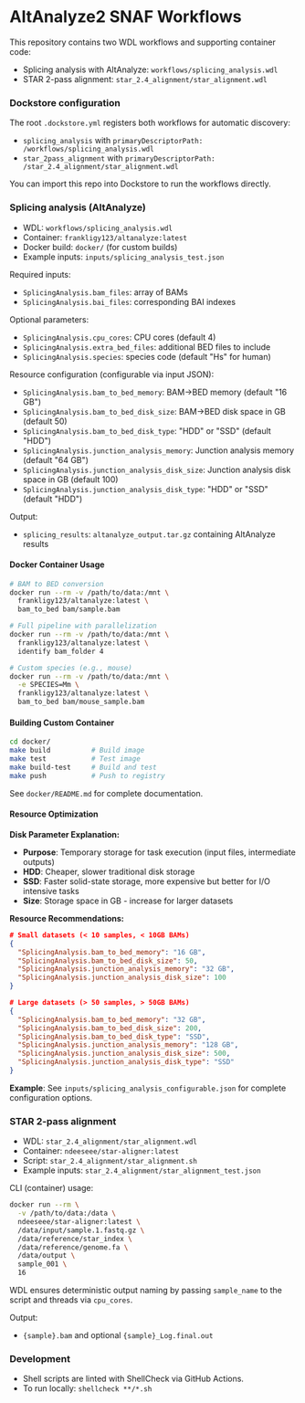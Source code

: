 # AltAnalyze2 SNAF Workflows

This repository contains two WDL workflows and supporting container code:

- Splicing analysis with AltAnalyze: `workflows/splicing_analysis.wdl`
- STAR 2-pass alignment: `star_2.4_alignment/star_alignment.wdl`

### Dockstore configuration

The root `.dockstore.yml` registers both workflows for automatic discovery:

- `splicing_analysis` with `primaryDescriptorPath: /workflows/splicing_analysis.wdl`
- `star_2pass_alignment` with `primaryDescriptorPath: /star_2.4_alignment/star_alignment.wdl`

You can import this repo into Dockstore to run the workflows directly.

### Splicing analysis (AltAnalyze)

- WDL: `workflows/splicing_analysis.wdl`
- Container: `frankligy123/altanalyze:latest`
- Docker build: `docker/` (for custom builds)
- Example inputs: `inputs/splicing_analysis_test.json`

Required inputs:
- `SplicingAnalysis.bam_files`: array of BAMs
- `SplicingAnalysis.bai_files`: corresponding BAI indexes

Optional parameters:
- `SplicingAnalysis.cpu_cores`: CPU cores (default 4)
- `SplicingAnalysis.extra_bed_files`: additional BED files to include
- `SplicingAnalysis.species`: species code (default "Hs" for human)

Resource configuration (configurable via input JSON):
- `SplicingAnalysis.bam_to_bed_memory`: BAM->BED memory (default "16 GB")
- `SplicingAnalysis.bam_to_bed_disk_size`: BAM->BED disk space in GB (default 50)
- `SplicingAnalysis.bam_to_bed_disk_type`: "HDD" or "SSD" (default "HDD")
- `SplicingAnalysis.junction_analysis_memory`: Junction analysis memory (default "64 GB")  
- `SplicingAnalysis.junction_analysis_disk_size`: Junction analysis disk space in GB (default 100)
- `SplicingAnalysis.junction_analysis_disk_type`: "HDD" or "SSD" (default "HDD")

Output:
- `splicing_results`: `altanalyze_output.tar.gz` containing AltAnalyze results

#### Docker Container Usage

```bash
# BAM to BED conversion
docker run --rm -v /path/to/data:/mnt \
  frankligy123/altanalyze:latest \
  bam_to_bed bam/sample.bam

# Full pipeline with parallelization
docker run --rm -v /path/to/data:/mnt \
  frankligy123/altanalyze:latest \
  identify bam_folder 4

# Custom species (e.g., mouse)
docker run --rm -v /path/to/data:/mnt \
  -e SPECIES=Mm \
  frankligy123/altanalyze:latest \
  bam_to_bed bam/mouse_sample.bam
```

#### Building Custom Container

```bash
cd docker/
make build          # Build image
make test           # Test image  
make build-test     # Build and test
make push           # Push to registry
```

See `docker/README.md` for complete documentation.

#### Resource Optimization

**Disk Parameter Explanation:**
- **Purpose**: Temporary storage for task execution (input files, intermediate outputs)
- **HDD**: Cheaper, slower traditional disk storage
- **SSD**: Faster solid-state storage, more expensive but better for I/O intensive tasks
- **Size**: Storage space in GB - increase for larger datasets

**Resource Recommendations:**
```json
# Small datasets (< 10 samples, < 10GB BAMs)
{
  "SplicingAnalysis.bam_to_bed_memory": "16 GB",
  "SplicingAnalysis.bam_to_bed_disk_size": 50,
  "SplicingAnalysis.junction_analysis_memory": "32 GB",
  "SplicingAnalysis.junction_analysis_disk_size": 100
}

# Large datasets (> 50 samples, > 50GB BAMs)  
{
  "SplicingAnalysis.bam_to_bed_memory": "32 GB",
  "SplicingAnalysis.bam_to_bed_disk_size": 200,
  "SplicingAnalysis.bam_to_bed_disk_type": "SSD",
  "SplicingAnalysis.junction_analysis_memory": "128 GB", 
  "SplicingAnalysis.junction_analysis_disk_size": 500,
  "SplicingAnalysis.junction_analysis_disk_type": "SSD"
}
```

**Example**: See `inputs/splicing_analysis_configurable.json` for complete configuration options.

### STAR 2-pass alignment

- WDL: `star_2.4_alignment/star_alignment.wdl`
- Container: `ndeeseee/star-aligner:latest`
- Script: `star_2.4_alignment/star_alignment.sh`
- Example inputs: `star_2.4_alignment/star_alignment_test.json`

CLI (container) usage:

```bash
docker run --rm \
  -v /path/to/data:/data \
  ndeeseee/star-aligner:latest \
  /data/input/sample.1.fastq.gz \
  /data/reference/star_index \
  /data/reference/genome.fa \
  /data/output \
  sample_001 \
  16
```

WDL ensures deterministic output naming by passing `sample_name` to the script and threads via `cpu_cores`.

Output:
- `{sample}.bam` and optional `{sample}_Log.final.out`

### Development

- Shell scripts are linted with ShellCheck via GitHub Actions.
- To run locally: `shellcheck **/*.sh`
